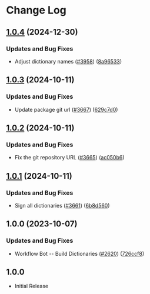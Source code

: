 # Change Log

## [1.0.4](https://github.com/khulnasoft/codetypo-dicts/compare/@codetypo/dict-scientific-terms-gb@1.0.3...@codetypo/dict-scientific-terms-gb@1.0.4) (2024-12-30)


### Updates and Bug Fixes

* Adjust dictionary names ([#3958](https://github.com/khulnasoft/codetypo-dicts/issues/3958)) ([8a96533](https://github.com/khulnasoft/codetypo-dicts/commit/8a96533bec21280103740868b81559437c413501))

## [1.0.3](https://github.com/khulnasoft/codetypo-dicts/compare/@codetypo/dict-scientific-terms-gb@1.0.2...@codetypo/dict-scientific-terms-gb@1.0.3) (2024-10-11)


### Updates and Bug Fixes

* Update package git url ([#3667](https://github.com/khulnasoft/codetypo-dicts/issues/3667)) ([629c7d0](https://github.com/khulnasoft/codetypo-dicts/commit/629c7d0a5e1bacad1d3874b1f8372edc3494ef97))

## [1.0.2](https://github.com/khulnasoft/codetypo-dicts/compare/@codetypo/dict-scientific-terms-gb@1.0.1...@codetypo/dict-scientific-terms-gb@1.0.2) (2024-10-11)


### Updates and Bug Fixes

* Fix the git repository URL ([#3665](https://github.com/khulnasoft/codetypo-dicts/issues/3665)) ([ac050b6](https://github.com/khulnasoft/codetypo-dicts/commit/ac050b697d57820109995e92fac5ccc32ced1723))

## [1.0.1](https://github.com/khulnasoft/codetypo-dicts/compare/@codetypo/dict-scientific-terms-gb@1.0.0...@codetypo/dict-scientific-terms-gb@1.0.1) (2024-10-11)


### Updates and Bug Fixes

* Sign all dictionaries ([#3661](https://github.com/khulnasoft/codetypo-dicts/issues/3661)) ([6b8d560](https://github.com/khulnasoft/codetypo-dicts/commit/6b8d560cf51a593458ce42bca415859f872cfc97))

## 1.0.0 (2023-10-07)


### Updates and Bug Fixes

* Workflow Bot -- Build Dictionaries ([#2620](https://github.com/khulnasoft/codetypo-dicts/issues/2620)) ([726ccf8](https://github.com/khulnasoft/codetypo-dicts/commit/726ccf82e0ab0a672d51ec4131184b9b007ee2f6))

## 1.0.0

- Initial Release
